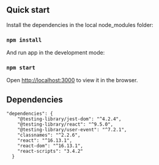 ## Quick start

Install the dependencies in the local node_modules folder:

### `npm install`

And run app in the development mode:

### `npm start`

Open [http://localhost:3000](http://localhost:3000) to view it in the browser.


## Dependencies

```
"dependencies": {
    "@testing-library/jest-dom": "^4.2.4",
    "@testing-library/react": "^9.5.0",
    "@testing-library/user-event": "^7.2.1",
    "classnames": "^2.2.6",
    "react": "^16.13.1",
    "react-dom": "^16.13.1",
    "react-scripts": "3.4.2"
  }
```
